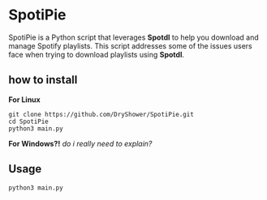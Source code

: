 # SpotiPie
SpotiPie is a Python script that leverages **__Spotdl__** to help you download and manage Spotify playlists. This script addresses some of the issues users face when trying to download playlists using __Spotdl__.


## how to install
**For Linux**
```
git clone https://github.com/DryShower/SpotiPie.git
cd SpotiPie
python3 main.py
```
**For Windows?!** 
_do i really need to explain?_

## Usage
```
python3 main.py
```
